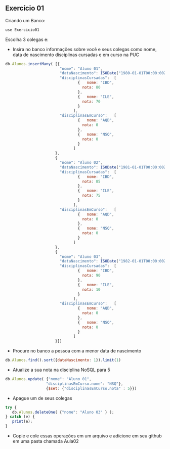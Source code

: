 ## Exercício 01

Criando um Banco:

```javascript
use Exercicio01
```

Escolha 3 colegas e:
* Insira no banco informações sobre você e seus colegas como nome, data de nascimento
disciplinas cursadas e em curso na PUC
```javascript
db.Alunos.insertMany( [{
                        "nome": "Aluno 01",
                        "dataNascimento": ISODate("1980-01-01T00:00:00Z"),
                        "disciplinasCursadas":	[
                                {	nome: "IBD",
                                  nota: 80
                                },
                                {	nome: "ILE",
                                  nota: 70
                                }
                              ],
                        "disciplinasEmCurso":	[
                                {	nome: "AQD",
                                  nota: 0
                                },
                                {	nome: "NSQ",
                                  nota: 0
                                }
                              ]
                      },
                      {
                        "nome": "Aluno 02",
                        "dataNascimento": ISODate("1981-01-01T00:00:00Z"),
                        "disciplinasCursadas":	[
                                {	nome: "IBD",
                                  nota: 85
                                },
                                {	nome: "ILE",
                                  nota: 75
                                }
                              ],
                        "disciplinasEmCurso":	[
                                {	nome: "AQD",
                                  nota: 0
                                },
                                {	nome: "NSQ",
                                  nota: 0
                                }
                              ]
                      },
                      {
                        "nome": "Aluno 03",
                        "dataNascimento": ISODate("1982-01-01T00:00:00Z"),
                        "disciplinasCursadas":	[
                                {	nome: "IBD",
                                  nota: 90
                                },
                                {	nome: "ILE",
                                  nota: 10
                                }
                              ],
                        "disciplinasEmCurso":	[
                                {	nome: "AQD",
                                  nota: 0
                                },
                                {	nome: "NSQ",
                                  nota: 0
                                }
                              ]
                      }])
```

* Procure no banco a pessoa com a menor data de nascimento
```javascript
db.Alunos.find().sort({dataNascimento: 1}).limit(1)
```

* Atualize a sua nota na disciplina NoSQL para 5
```javascript
db.Alunos.update( {"nome": "Aluno 01",
                  "disciplinasEmCurso.nome": "NSQ"},
                  {$set: {"disciplinasEmCurso.nota" : 5}})
```

* Apague um de seus colegas
```javascript
try {
   db.Alunos.deleteOne( {"nome": "Aluno 03" } );
} catch (e) {
   print(e);
}
```

* Copie e cole essas operações em um arquivo e adicione em seu github em uma pasta chamada Aula02
